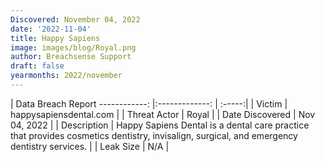```yaml
---
Discovered: November 04, 2022
date: '2022-11-04'
title: Happy Sapiens
image: images/blog/Royal.png
author: Breachsense Support
draft: false
yearmonths: 2022/november
---
```



| Data Breach Report
------------:     |:-------------:    | :-----:|
| Victim      | happysapiensdental.com      | 
| Threat Actor      | Royal      | 
| Date Discovered      | Nov 04, 2022      | 
| Description      | Happy Sapiens Dental is a dental care practice that provides cosmetics dentistry, invisalign, surgical, and emergency dentistry services.      | 
| Leak Size      | N/A      | 

